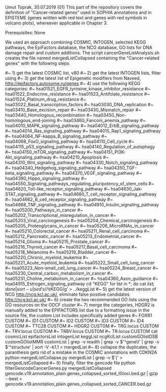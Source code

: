 Umut Toprak, 30.07.2019
(01)
This part of the repository covers the definition of "Cancer-related genes" used in SOPHIA annotations and in EPISTEME (genes written with red text and genes with red symbols in volcano plots), whereever applicable in Chapter 3.  

Prerequisites:
None

We used an approach combining COSMIC, INTOGEN, selected KEGG pathways, the EpiFactors database, the NCG database, GO lists for DNA damage repair and custom additions. 
The script cancerGeneListAnalysis.sh creates the file named mergedListCollapsed containing the "Cancer-related genes" with the following steps

#~ 1) get the latest COSMIC list, v80
#~ 2) get the latest INTOGEN lists, filter using
#~ 3) get the latest list of Epigenetic modifiers from Naveed,  http://epifactors.autosome.ru/genes
#~ 4) use the following KEGG categories:
    #~ hsa01521_EGFR_tyrosine_kinase_inhibitor_resistance
    #~ hsa01522_Endocrine_resistance
    #~ hsa01523_Antifolate_resistance
    #~ hsa01524_Platinum_drug_resistance
    #~ hsa03022_Basal_transcription_factors
    #~ hsa03030_DNA_replication
    #~ hsa03410_Base_excision_repair
    #~ hsa03430_Mismatch_repair
    #~ hsa03440_Homologous_recombination
    #~ hsa03450_Non-homologous_end-joining
    #~ hsa03460_Fanconi_anemia_pathway
    #~ hsa04010_MAPK_signaling_pathway
    #~ hsa04012_ErbB_signaling_pathway
    #~ hsa04014_Ras_signaling_pathway
    #~ hsa04015_Rap1_signaling_pathway
    #~ hsa04064_NF-kappa_B_signaling_pathway
    #~ hsa04068_FoxO_signaling_pathway
    #~ hsa04110_Cell_cycle
    #~ hsa04115_p53_signaling_pathway
    #~ hsa04140_Regulation_of_autophagy
    #~ hsa04150_mTOR_signaling_pathway
    #~ hsa04151_PI3K-Akt_signaling_pathway
    #~ hsa04210_Apoptosis
    #~ hsa04310_Wnt_signaling_pathway
    #~ hsa04330_Notch_signaling_pathway
    #~ hsa04340_Hedgehog_signaling_pathway
    #~ hsa04350_TGF-beta_signaling_pathway
    #~ hsa04370_VEGF_signaling_pathway
    #~ hsa04390_Hippo_signaling_pathway
    #~ hsa04550_Signaling_pathways_regulating_pluripotency_of_stem_cells
    #~ hsa04620_Toll-like_receptor_signaling_pathway
    #~ hsa04630_Jak-STAT_signaling_pathway
    #~ hsa04660_T_cell_receptor_signaling_pathway
    #~ hsa04662_B_cell_receptor_signaling_pathway
    #~ hsa04668_TNF_signaling_pathway
    #~ hsa04910_Insulin_signaling_pathway
    #~ hsa05200_Pathways_in_cancer
    #~ hsa05202_Transcriptional_misregulation_in_cancer
    #~ hsa05203_Viral_carcinogenesis
    #~ hsa05204_Chemical_carcinogenesis
    #~ hsa05205_Proteoglycans_in_cancer
    #~ hsa05206_MicroRNAs_in_cancer
    #~ hsa05210_Colorectal_cancer
    #~ hsa05211_Renal_cell_carcinoma
    #~ hsa05212_Pancreatic_cancer
    #~ hsa05213_Endometrial_cancer
    #~ hsa05214_Glioma
    #~ hsa05215_Prostate_cancer
    #~ hsa05216_Thyroid_cancer
    #~ hsa05217_Basal_cell_carcinoma
    #~ hsa05218_Melanoma
    #~ hsa05219_Bladder_cancer
    #~ hsa05220_Chronic_myeloid_leukemia
    #~ hsa05221_Acute_myeloid_leukemia
    #~ hsa05222_Small_cell_lung_cancer
    #~ hsa05223_Non-small_cell_lung_cancer
    #~ hsa05224_Breast_cancer
    #~ hsa05230_Central_carbon_metabolism_in_cancer
    #~ hsa05231_Choline_metabolism_in_cancer
    #~ hsa04360_Axon_guidance
    #~ hsa04915_Estrogen_signaling_pathway
    cd "KEGG"
    for list in *; do cat ${list};done | sort -u | sed 's/$/\tKEGG/g' > ../keggList
#~ 5) get the latest version of NCG http://ncg.kcl.ac.uk/,  eliminate false positive candidates http://ncg.kcl.ac.uk/
#~ 6) create the two recommended GO lists using the GO resources on the ODCF cluster
#~ 7) merge the categories, HDGR2 is manually added to the EPIFACTORS list due to a formatting issue in the source file, the custom List includes specifically added genes
#~ FOXR1	CUSTOM
#~ ID1	CUSTOM
#~ ID2	CUSTOM
#~ ID3	CUSTOM
#~ ID4	CUSTOM
#~ TTC28	CUSTOM
#~ HDGR2	CUSTOM
#~ TRG.locus	CUSTOM
#~ TRV.locus	CUSTOM
#~ TRBV.locus	CUSTOM
#~ TR.locus	CUSTOM
    cat cosmicList epifactorsList intogenList keggList ncgKclList customGOlistDSB customGOlistMMR customList | grep -v readth | grep -v $'^gene\t' | grep -v $'^structure' | sort -V -k1,1 > mergedList
#~ 8) collapse the duplicates, the paranthesis gets rid of a mistake in the COSMIC annotations with CDKN2A
    python mergedListCollapse.py mergedList | grep -v $'(' > mergedListCollapsed
#~ 9) finally, filter the gencode file
    python filterGencodeCancerGenes.py mergedListCollapsed gencode.v19.annotation_plain.genes_collapsed_sorted_IGloci.bed.gz  | gzip --best > gencode.v19.annotation_plain.genes_collapsed_sorted_CANCER.bed.gz
